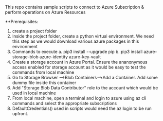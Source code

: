This repo contains sample scripts to connect to Azure Subscription & perform operations on  Azure Resources

**Prerequisites:
1. create a project folder
2. Inside the project folder, create a python virtual environment. We need this step as we would download various azure packages in this environment
3. Commands to execute
    a. pip3 install --upgrade pip
    b. pip3 install azure-storage-blob azure-identity azure-key-vault
4. Create a storage account in Azure Portal. Ensure the ananonymous access enabled for storage account as it would be easy to test the commands from local machine
5. Go to Storage Browser -->Blob Containers-->Add a Container. Add some dummy file inside this container
6. Add "Storage Blob Data Contributor" role to the account which would be used in local machine
7. From local machine, open a terminal and login to azure using az cli commands and select the appropriate subscriptions
8. DefaultCredentials() used in scripts would need the az login to be run upfront.



